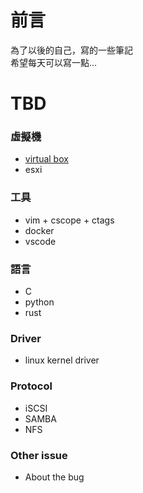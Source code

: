 # 前言
為了以後的自己，寫的一些筆記<br/>
希望每天可以寫一點...<br/>

# TBD
### 虛擬機
- [virtual box](virtualbox\README.md) 
- esxi
### 工具
- vim + cscope + ctags
- docker
- vscode
### 語言
- C
- python
- rust
### Driver
- linux kernel driver
### Protocol
- iSCSI
- SAMBA
- NFS
### Other issue
- About the bug